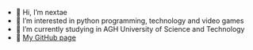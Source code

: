 - 👋 Hi, I’m nextae
- 👀 I’m interested in python programming, technology and video games
- 🌱 I’m currently studying in AGH University of Science and Technology
- 🌌 [My GitHub page](https://nextae.github.io/)

